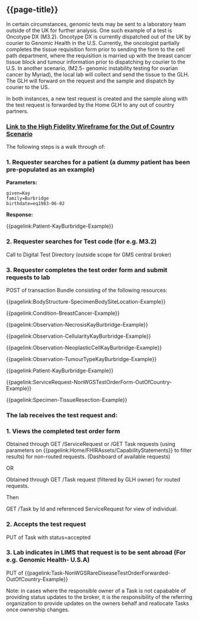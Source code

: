 ## {{page-title}}

In certain circumstances, genomic tests may be sent to a laboratory team outside of the UK for further analysis. One such example of a test is Oncotype DX (M3.2). Oncotype DX is currently dispatched out of the UK by courier to Genomic Health in the U.S. Currently, the oncologist partially completes the tissue requisition form prior to sending the form to the cell path department, where the requisition is married up with the breast cancer tissue block and tumour information prior to dispatching by courier to the U.S. In another scenario, (M2.5- genomic instability testing for ovarian cancer by Myriad), the local lab will collect and send the tissue to the GLH. The GLH will forward on the request and the sample and dispatch by courier to the US.
 
In both instances, a new test request is created and the sample along with the test request is forwarded by the Home GLH to any out of country partners. 

### [Link to the High Fidelity Wireframe for the Out of Country Scenario](https://u9whst.axshare.com/)

The following steps is a walk through of:

### 1. Requester searches for a patient (a dummy patient has been pre-populated as an example)

**Parameters:**
```
given=Kay
family=Burbridge
birthdate=eq1983-06-02
```

**Response:**

{{pagelink:Patient-KayBurbridge-Example}}


### 2. Requester searches for Test code (for e.g. M3.2)

Call to Digital Test Directory (outside scope for GMS central broker)

### 3. Requester completes the test order form and submit requests to lab

POST of transaction Bundle consisting of the following resources:

{{pagelink:BodyStructure-SpecimenBodySiteLocation-Example}}

{{pagelink:Condition-BreastCancer-Example}}

{{pagelink:Observation-NecrosisKayBurbridge-Example}}

{{pagelink:Observation-CellularityKayBurbridge-Example}}

{{pagelink:Observation-NeoplasticCellKayBurbridge-Example}}

{{pagelink:Observation-TumourTypeKayBurbridge-Example}}

{{pagelink:Patient-KayBurbridge-Example}}

{{pagelink:ServiceRequest-NonWGSTestOrderForm-OutOfCountry-Example}}

{{pagelink:Specimen-TissueResection-Example}}

### The lab receives the test request and:

### 1. Views the completed test order form

Obtained through GET /ServiceRequest or /GET Task requests (using parameters on {{pagelink:Home/FHIRAssets/CapabilityStatements}} to filter results) for non-routed requests. (Dashboard of available requests)

OR

Obtained through GET /Task request (filtered by GLH owner) for routed requests.

Then

GET /Task by Id and referenced ServiceRequest for view of individual.

### 2. Accepts the test request

PUT of Task with status=accepted

### 3. Lab indicates in LIMS that request is to be sent abroad (For e.g. Genomic Health- U.S.A)

PUT of {{pagelink:Task-NonWGSRareDiseaseTestOrderForwarded-OutOfCountry-Example}}

Note: in cases where the responsible owner of a Task is not capabable of providing status updates to the broker, it is the responsibility of the referring organization to provide updates on the owners behalf and reallocate Tasks once ownership changes.